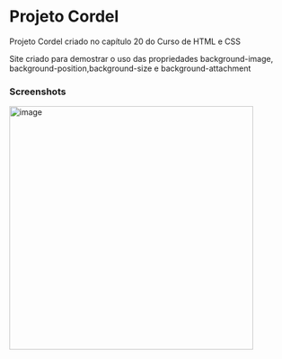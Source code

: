 # Projeto Cordel
Projeto Cordel criado no capítulo 20 do Curso de HTML e CSS

Site criado para demostrar o uso das propriedades background-image, background-position,background-size e background-attachment


### Screenshots

<img width="434" alt="image" src="https://user-images.githubusercontent.com/100851091/196439312-e91865ab-9699-4e94-894a-f020da16b99b.png">
